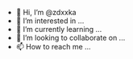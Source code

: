 - 👋 Hi, I’m @zdxxka
- 👀 I’m interested in ...
- 🌱 I’m currently learning ...
- 💞️ I’m looking to collaborate on ...
- 📫 How to reach me ...

<!---
zdxxka/zdxxka is a ✨ special ✨ repository because its `README.md` (this file) appears on your GitHub profile.
You can click the Preview link to take a look at your changes.
--->
